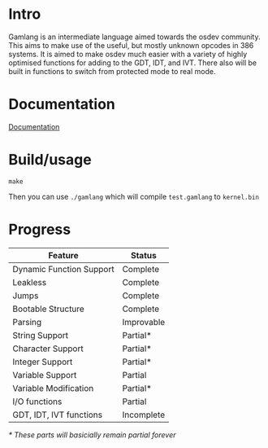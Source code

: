 # Intro

Gamlang is an intermediate language aimed towards the osdev community.
This aims to make use of the useful, but mostly unknown opcodes in 386 systems.
It is aimed to make osdev much easier with a variety of highly optimised functions for adding to the GDT, IDT, and IVT.
There also will be built in functions to switch from protected mode to real mode.

# Documentation

[Documentation](docu/index.md)

# Build/usage

`make`

Then you can use `./gamlang` which will compile `test.gamlang` to `kernel.bin`
	
# Progress

| Feature | Status |
| --------|--------|
| Dynamic Function Support | Complete |
| Leakless | Complete |
| Jumps | Complete |
| Bootable Structure | Complete |
| Parsing | Improvable |
| String Support | Partial* |
| Character Support | Partial* |
| Integer Support | Partial* |
| Variable Support | Partial |
| Variable Modification | Partial* |
| I/O functions | Partial |
| GDT, IDT, IVT functions | Incomplete |

_* These parts will basicially remain partial forever_
